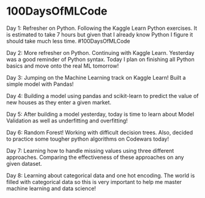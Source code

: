 # 100DaysOfMLCode

Day 1: Refresher on Python. Following the Kaggle Learn Python exercises. It is estimated to take 7 hours but given that I already know Python I figure it should take much less time. #100DaysOfMLCode

Day 2: More refresher on Python. Continuing with Kaggle Learn. Yesterday was a good reminder of Python syntax. Today I plan on finishing all Python basics and move onto the real ML tomorrow!

Day 3: Jumping on the Machine Learning track on Kaggle Learn! Built a simple model with Pandas!

Day 4: Building a model using pandas and scikit-learn to predict the value of new houses as they enter a given market.

Day 5: After building a model yesterday, today is time to learn about Model Validation as well as underfitting and overfitting! 

Day 6: Random Forest! Working with difficult decision trees. Also, decided to practice some tougher python algorithms on Codewars today!

Day 7: Learning how to handle missing values using three different approaches. Comparing the effectiveness of these approaches on any given dataset. 

Day 8: Learning about categorical data and one hot encoding. The world is filled with categorical data so this is very important to help me master machine learning and data science!
